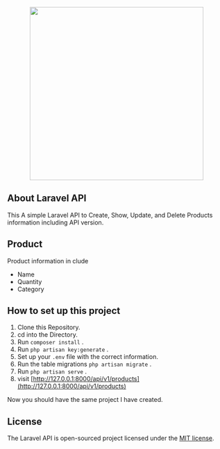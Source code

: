 <p align="center"><img src="https://res.cloudinary.com/dtfbvvkyp/image/upload/v1566331377/laravel-logolockup-cmyk-red.svg" width="400"></p>



## About Laravel API
This A simple Laravel API to Create, Show, Update, and Delete Products information including API version.

## Product 
Product information in clude 

 - Name
 - Quantity 
 - Category


## How to set up this project

1. Clone this Repository.
2. cd into the Directory.
3. Run `composer install` .
4. Run `php artisan key:generate` .
5. Set up your `.env` file with the correct information. 
6. Run the table migrations `php artisan migrate` .
7. Run `php artisan serve` .
8. visit [http://127.0.0.1:8000/api/v1/products](http://127.0.0.1:8000/api/v1/products)

Now you should have the same project I have created.


## License

The Laravel API is open-sourced project licensed under the [MIT license](https://opensource.org/licenses/MIT).
